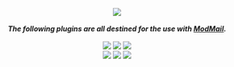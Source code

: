 <p align="center">
<img src="https://github.com/sskewer/modmail/blob/master/ModMail_Plugins_Image.png?raw=true" align="center">
<br><br><strong><i>The following plugins are all destined for the use with <a href="https://github.com/kyb3r/modmail">ModMail</a>.</strong></i>
<br><br><img src="https://img.shields.io/badge/Python-3.9.0-12a4ff?style=plastic&logo=python&logoColor=12a4ff">
<img src="https://img.shields.io/badge/ModMail-3.8.3-ffbb10?style=plastic">
<a href="http://doge.mit-license.org"><img src="https://img.shields.io/badge/License-MIT-green?style=plastic"></a>
<br><img src="https://img.shields.io/badge/Discord-Simo%232471-7289DA?style=plastic&logo=Discord&logoColor=7289DA">
<img src="https://img.shields.io/badge/GitHub-@sskewer-181717?style=plastic&logo=github">
<a href="https://streamlabs.com/mrskewer/tip"><img src="https://img.shields.io/badge/Paypal-Donate-00457C?style=plastic&logo=paypal"></a>
</p>
